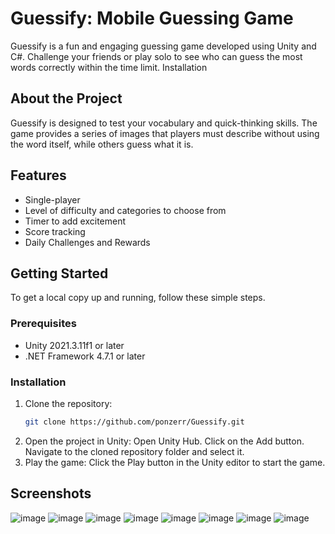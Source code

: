 # Guessify: Mobile Guessing Game
Guessify is a fun and engaging guessing game developed using Unity and C#. Challenge your friends or play solo to see who can guess the most words correctly within the time limit.
Installation

## About the Project
Guessify is designed to test your vocabulary and quick-thinking skills. The game provides a series of images that players must describe without using the word itself, while others guess what it is.

## Features
- Single-player
- Level of difficulty and categories to choose from
- Timer to add excitement
- Score tracking
- Daily Challenges and Rewards

## Getting Started
To get a local copy up and running, follow these simple steps.

### Prerequisites
- Unity 2021.3.11f1 or later
- .NET Framework 4.7.1 or later

### Installation
1. Clone the repository:
   ```sh
   git clone https://github.com/ponzerr/Guessify.git
2. Open the project in Unity:
Open Unity Hub.
Click on the Add button.
Navigate to the cloned repository folder and select it.
3. Play the game:
Click the Play button in the Unity editor to start the game.

## Screenshots

![image](https://github.com/ponzerr/Guessify/assets/106503229/c5e15c9d-0e55-4807-8437-25664686111b) ![image](https://github.com/ponzerr/Guessify/assets/106503229/6c903041-dfa1-4366-83a3-7db31bc850ec) ![image](https://github.com/ponzerr/Guessify/assets/106503229/c7a7234e-3601-4c4f-9f78-d5050d6fb8e8) ![image](https://github.com/ponzerr/Guessify/assets/106503229/06440673-24a6-4c82-8c93-432e772b76df) ![image](https://github.com/ponzerr/Guessify/assets/106503229/33472b61-a0f3-4bb3-84a9-945275e333c2) ![image](https://github.com/ponzerr/Guessify/assets/106503229/1d0ab2c4-34e1-48a2-96b9-0283ef92ec14)
![image](https://github.com/ponzerr/Guessify/assets/106503229/2c32f2a1-c102-4ed9-bf36-21a20fdcc9a8) ![image](https://github.com/ponzerr/Guessify/assets/106503229/ed6ae704-0d94-4a0d-8fbf-ff0d091a298e)









